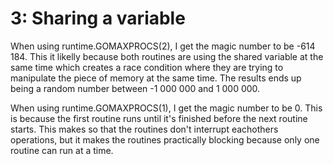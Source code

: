 # 3: Sharing a variable

When using runtime.GOMAXPROCS(2), I get the magic number to be -614 184. This it likelly because both routines are using the shared
variable at the same time which creates a race condition where they are trying to manipulate the piece of memory at the same time.
The results ends up being a random number between -1 000 000 and 1 000 000.

When using runtime.GOMAXPROCS(1), I get the magic number to be 0. This is because the first routine runs until it's finished before the
next routine starts. This makes so that the routines don't interrupt eachothers operations, but it makes the routines practically blocking
because only one routine can run at a time. 
